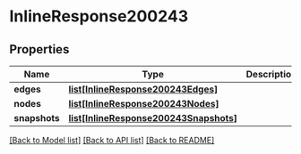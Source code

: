 # InlineResponse200243

## Properties
Name | Type | Description | Notes
------------ | ------------- | ------------- | -------------
**edges** | [**list[InlineResponse200243Edges]**](InlineResponse200243Edges.md) |  | [optional] 
**nodes** | [**list[InlineResponse200243Nodes]**](InlineResponse200243Nodes.md) |  | [optional] 
**snapshots** | [**list[InlineResponse200243Snapshots]**](InlineResponse200243Snapshots.md) |  | [optional] 

[[Back to Model list]](../README.md#documentation-for-models) [[Back to API list]](../README.md#documentation-for-api-endpoints) [[Back to README]](../README.md)

